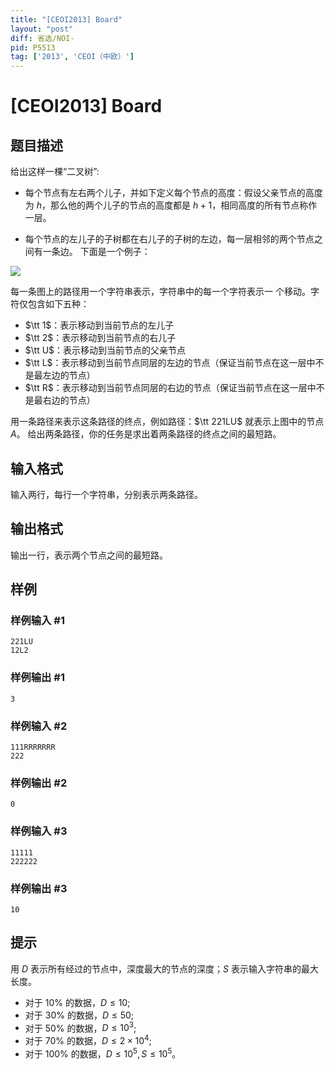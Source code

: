 ```yaml
---
title: "[CEOI2013] Board"
layout: "post"
diff: 省选/NOI-
pid: P5513
tag: ['2013', 'CEOI（中欧）']
---
```

# [CEOI2013] Board
## 题目描述

给出这样一棵“二叉树”:
 - 每个节点有左右两个儿子，并如下定义每个节点的高度：假设父亲节点的高度为 $h$，那么他的两个儿子的节点的高度都是 $h+1$，相同高度的所有节点称作一层。

 - 每个节点的左儿子的子树都在右儿子的子树的左边，每一层相邻的两个节点之间有一条边。 下面是一个例子：

![](https://cdn.luogu.com.cn/upload/pic/74384.png)

每一条图上的路径用一个字符串表示，字符串中的每一个字符表示一 个移动。字符仅包含如下五种：

 - $\tt 1$：表示移动到当前节点的左儿子 
 - $\tt 2$：表示移动到当前节点的右儿子
 - $\tt U$：表示移动到当前节点的父亲节点 
 - $\tt L$：表示移动到当前节点同层的左边的节点（保证当前节点在这一层中不是最左边的节点）
 - $\tt R$：表示移动到当前节点同层的右边的节点（保证当前节点在这一层中不是最右边的节点）

 用一条路径来表示这条路径的终点，例如路径：$\tt  221LU$ 就表示上图中的节点 $A$。 给出两条路径，你的任务是求出着两条路径的终点之间的最短路。
## 输入格式

输入两行，每行一个字符串，分别表示两条路径。
## 输出格式

输出一行，表示两个节点之间的最短路。
## 样例

### 样例输入 #1
```
221LU
12L2
```
### 样例输出 #1
```
3
```
### 样例输入 #2
```
111RRRRRRR
222
```
### 样例输出 #2
```
0
```
### 样例输入 #3
```
11111
222222
```
### 样例输出 #3
```
10
```
## 提示

用 $D$ 表示所有经过的节点中，深度最大的节点的深度；$S$ 表示输入字符串的最大长度。 

- 对于 $10\%$ 的数据，$D \leq 10$;
- 对于 $30\%$ 的数据，$D \leq 50$;
- 对于 $50\%$ 的数据，$D \leq 10^3$;
- 对于 $70\%$ 的数据，$D\leq 2 \times 10^4$; 
- 对于 $100\%$ 的数据，$D \leq 10^5, S \leq 10^5$。
